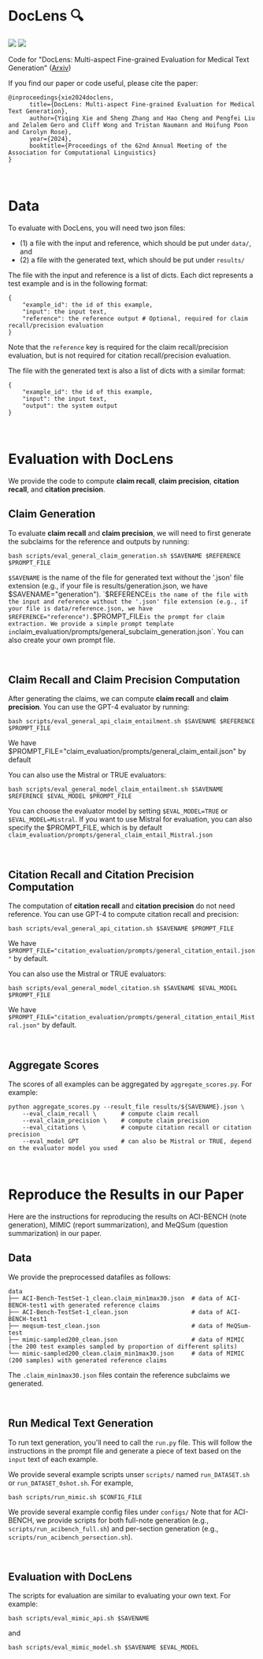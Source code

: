 # DocLens 🔍

<p align="left">
  <a href="https://opensource.org/license/mit"><img src="https://img.shields.io/badge/license-MIT-blue"></a>
  <a href="https://arxiv.org/abs/2311.09581"><img src="https://img.shields.io/badge/arXiv-2311.09581-b31b1b.svg"></a>
</p>

Code for "DocLens: Multi-aspect Fine-grained Evaluation for Medical Text Generation" ([Arxiv](https://arxiv.org/abs/2311.09581))

If you find our paper or code useful, please cite the paper:
```
@inproceedings{xie2024doclens,
      title={DocLens: Multi-aspect Fine-grained Evaluation for Medical Text Generation}, 
      author={Yiqing Xie and Sheng Zhang and Hao Cheng and Pengfei Liu and Zelalem Gero and Cliff Wong and Tristan Naumann and Hoifung Poon and Carolyn Rose},
      year={2024},
      booktitle={Proceedings of the 62nd Annual Meeting of the Association for Computational Linguistics}
}
```

&nbsp;
# Data
To evaluate with DocLens, you will need two json files: 
* (1) a file with the input and reference, which should be put under `data/`, and
* (2) a file with the generated text, which should be put under `results/`

The file with the input and reference is a list of dicts. Each dict represents a test example and is in the following format:
```
{
    "example_id": the id of this example,
    "input": the input text,
    "reference": the reference output # Optional, required for claim recall/precision evaluation
}
```
Note that the `reference` key is required for the claim recall/precision evaluation, but is not required for citation recall/precision evaluation.

The file with the generated text is also a list of dicts with a similar format:
```
{
    "example_id": the id of this example,
    "input": the input text,
    "output": the system output 
}
```


&nbsp;
# Evaluation with DocLens
We provide the code to compute **claim recall**, **claim precision**, **citation recall**, and **citation precision**.


## Claim Generation
To evaluate **claim recall** and **claim precision**, we will need to first generate the subclaims for the reference and outputs by running:
```
bash scripts/eval_general_claim_generation.sh $SAVENAME $REFERENCE $PROMPT_FILE
```
`$SAVENAME` is the name of the file for generated text without the '.json' file extension (e.g., if your file is results/generation.json, we have $SAVENAME="generation").
`$REFERENCE` is the name of the file with the input and reference without the '.json' file extension (e.g., if your file is data/reference.json, we have $REFERENCE="reference").
`$PROMPT_FILE` is the prompt for claim extraction. We provide a simple prompt template in `claim_evaluation/prompts/general_subclaim_generation.json`. You can also create your own prompt file.


&nbsp;
## Claim Recall and Claim Precision Computation
After generating the claims, we can compute **claim recall** and **claim precision**. You can use the GPT-4 evaluator by running:
```
bash scripts/eval_general_api_claim_entailment.sh $SAVENAME $REFERENCE $PROMPT_FILE
```
We have $PROMPT_FILE="claim_evaluation/prompts/general_claim_entail.json" by default

You can also use the Mistral or TRUE evaluators:
```
bash scripts/eval_general_model_claim_entailment.sh $SAVENAME $REFERENCE $EVAL_MODEL $PROMPT_FILE
```
You can choose the evaluator model by setting `$EVAL_MODEL=TRUE` or `$EVAL_MODEL=Mistral`. If you want to use Mistral for evaluation, you can also specify the $PROMPT_FILE, which is by default `claim_evaluation/prompts/general_claim_entail_Mistral.json`


&nbsp;
## Citation Recall and Citation Precision Computation
The computation of **citation recall** and **citation precision** do not need reference.
You can use GPT-4 to compute citation recall and precision:
```
bash scripts/eval_general_api_citation.sh $SAVENAME $PROMPT_FILE
```
We have `$PROMPT_FILE="citation_evaluation/prompts/general_citation_entail.json"` by default.

You can also use the Mistral or TRUE evaluators:
```
bash scripts/eval_general_model_citation.sh $SAVENAME $EVAL_MODEL $PROMPT_FILE
```
We have `$PROMPT_FILE="citation_evaluation/prompts/general_citation_entail_Mistral.json"` by default.


&nbsp;
## Aggregate Scores
The scores of all examples can be aggregated by `aggregate_scores.py`. For example:
```
python aggregate_scores.py --result_file results/${SAVENAME}.json \
    --eval_claim_recall \       # compute claim recall
    --eval_claim_precision \    # compute claim precision
    --eval_citations \          # compute citation recall or citation precision
    --eval_model GPT            # can also be Mistral or TRUE, depend on the evaluator model you used
```


&nbsp;
# Reproduce the Results in our Paper
Here are the instructions for reproducing the results on ACI-BENCH (note generation), MIMIC (report summarization), and MeQSum (question summarization) in our paper.

## Data
We provide the preprocessed datafiles as follows:
```
data
├── ACI-Bench-TestSet-1_clean.claim_min1max30.json  # data of ACI-BENCH-test1 with generated reference claims
├── ACI-Bench-TestSet-1_clean.json                  # data of ACI-BENCH-test1
├── meqsum-test_clean.json                          # data of MeQSum-test
├── mimic-sampled200_clean.json                     # data of MIMIC (the 200 test examples sampled by proportion of different splits)
└── mimic-sampled200_clean.claim_min1max30.json     # data of MIMIC (200 samples) with generated reference claims
```
The `.claim_min1max30.json` files contain the reference subclaims we generated.


&nbsp;
## Run Medical Text Generation
To run text generation, you'll need to call the `run.py` file. This will follow the instructions in the prompt file and generate a piece of text based on the `input` text of each example.

We provide several example scripts unser `scripts/` named `run_DATASET.sh` or `run_DATASET_0shot.sh`. For example, 
```
bash scripts/run_mimic.sh $CONFIG_FILE
```
We provide several example config files under `configs/`
Note that for ACI-BENCH, we provide scripts for both full-note generation (e.g., `scripts/run_acibench_full.sh`) and per-section generation (e.g., `scripts/run_acibench_persection.sh`).

&nbsp;
## Evaluation with DocLens
The scripts for evaluation are similar to evaluating your own text. For example:
```
bash scripts/eval_mimic_api.sh $SAVENAME
```
and 
```
bash scripts/eval_mimic_model.sh $SAVENAME $EVAL_MODEL
```

